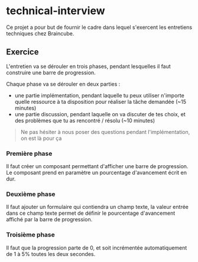 # technical-interview

Ce projet a pour but de fournir le cadre dans lequel s'exercent les entretiens techniques chez Braincube.

## Exercice

L'entretien va se dérouler en trois phases, pendant lesquelles il faut construire une barre de progression.

Chaque phase va se dérouler en deux parties :

- une partie implémentation, pendant laquelle tu peux utiliser n'importe quelle ressource à ta disposition pour réaliser la tâche demandée (~15 minutes)
- une partie discussion, pendant laquelle on va discuter de tes choix, et des problèmes que tu as rencontré / résolu (~10 minutes)

> Ne pas hésiter à nous poser des questions pendant l'implémentation, on est là pour ça

### Première phase

Il faut créer un composant permettant d'afficher une barre de progression. Le composant prend en paramètre un pourcentage d'avancement écrit en dur.

### Deuxième phase

Il faut ajouter un formulaire qui contiendra un champ texte, la valeur entrée dans ce champ texte permet de définir le pourcentage d'avancement affiché par la barre de progression.

### Troisième phase

Il faut que la progression parte de 0, et soit incrémentée automatiquement de 1 à 5% toutes les deux secondes.
